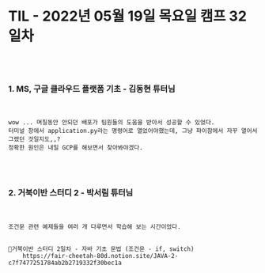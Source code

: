 # TIL - 2022년 05월 19일 목요일 캠프 32일차
<br>
<br>

### 1. MS, 구글 클라우드 플랫폼 기초 - 김동현 튜터님
<br>

    wow ... 며칠동안 안되던 배포가 팀원들의 도움을 받아서 성공할 수 있었다.  
    터미널 창에서 application.py라는 명령어로 열었어야했는데, 그냥 파이참에서 자꾸 열어서 그랬던 것일지도,,?  
    정확한 원인은 내일 GCP를 해보면서 찾아봐야겠다.  

<br>
<br>

### 2. 거북이반 스터디 2 - 박서림 튜터님
<br>
    
    조건문 관련 예제들을 여러 개 다루면서 학습해 보는 시간이었다.  
    
    
    📎거북이반 스터디 2일차 - 자바 기초 문법 (조건문 - if, switch)
        https://fair-cheetah-80d.notion.site/JAVA-2-c7f7477251784ab2b2719332f30bec1a


